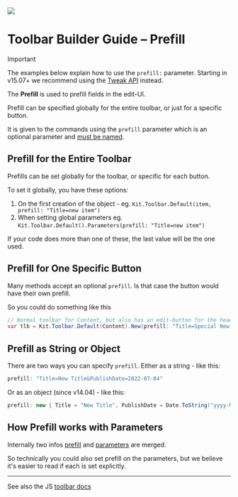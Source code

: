 ﻿---
uid: ToSic.Sxc.Services.ToolbarBuilder.Prefill
---

<img src="~/assets/features/toolbar.svg" class="feature">

# Toolbar Builder Guide – Prefill

> [!IMPORTANT]
> The examples below explain how to use the `prefill:` parameter.
> Starting in v15.07+ we recommend using the [Tweak API](xref:ToSic.Sxc.Services.ToolbarBuilder.TweakButtons) instead.


The **Prefill** is used to prefill fields in the edit-UI.

Prefill can be specified globally for the entire toolbar, or just for a specific button.

It is given to the commands using the `prefill` parameter
which is an optional parameter and [must be named](xref:NetCode.Conventions.NamedParameters).

## Prefill for the Entire Toolbar

Prefills can be set globally for the toolbar, or specific for each button.

To set it globally, you have these options:

1. On the first creation of the object - eg. `Kit.Toolbar.Default(item, prefill: "Title=new item")`
3. When setting global parameters eg. `Kit.Toolbar.Default().Parameters(prefill: "Title=new item")`

If your code does more than one of these, the last value will be the one used.

## Prefill for One Specific Button

Many methods accept an optional `prefill`.
Is that case the button would have their own prefill.

So you could do something like this

```c#
// Normal toolbar for Content, but also has an edit-button for the header
var tlb = Kit.Toolbar.Default(Content).New(prefill: "Title=Special New Title");
```

## Prefill as String or Object

There are two ways you can specify `prefill`.
Either as a string - like this:

```c#
prefill: "Title=New Title&PublishDate=2022-07-04"
```

Or as an object (since v14.04) - like this:

```c#
prefill: new { Title = "New Title", PublishDate = Date.ToString("yyyy-MM-dd") }
```

## How Prefill works with Parameters

Internally two infos [prefill](xref:ToSic.Sxc.Services.ToolbarBuilder.Prefill)
and [parameters](xref:ToSic.Sxc.Services.ToolbarBuilder.Parameters) are merged.

So technically you could also set prefill on the parameters, but we believe it's easier to read if each is set explicitly.

---

See also the JS [toolbar docs](xref:JsCode.Toolbars.Simple)

